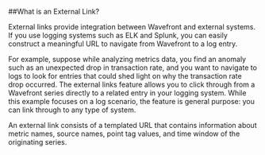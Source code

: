 ##What is an External Link? 

External links provide integration between Wavefront and external systems. If you use logging systems such as ELK and
Splunk, you can easily construct a meaningful URL to navigate from Wavefront to a log entry.

For example, suppose while analyzing metrics data, you find an anomaly such as an unexpected drop in transaction rate,
and you want to navigate to logs to look for entries that could shed light on why the transaction rate drop occurred.
The external links feature allows you to click through from a Wavefront series directly to a related entry in your
logging system. While this example focuses on a log scenario, the feature is general purpose: you can link through to
any type of system.

An external link consists of a templated URL that contains information about metric names, source names, point tag
values, and time window of the originating series.
